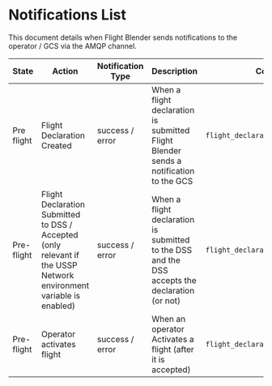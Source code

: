 # Notifications List
This document details when Flight Blender sends notifications to the operator / GCS via the AMQP channel.


|State | Action | Notification Type | Description | Code Location |
| -------- |--------------|--------------|--------------|:-----:|
|Pre flight| Flight Declaration Created | success / error |When a flight declaration is submitted Flight Blender sends a notification to the GCS |`flight_declaration_operations/views.py`|
|Pre-flight| Flight Declaration Submitted to DSS / Accepted (only relevant if the USSP Network environment variable is enabled) | success / error |When a flight declaration is submitted to the DSS and the DSS accepts the declaration (or not) |`flight_declaration_operations/views.py`|
|Pre-flight| Operator activates flight |success / error | When an operator Activates a flight (after it is accepted) |`flight_declaration_operations/views.py`|
